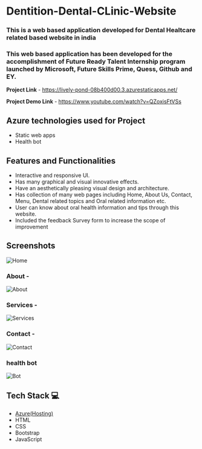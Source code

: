 #  Dentition-Dental-CLinic-Website 

### This is a web based application developed for Dental Healtcare related based website in india

### This web based application has been developed for the accomplishment of Future Ready Talent Internship program launched by Microsoft, Future Skills Prime, Quess, Github and EY.


**Project Link** - https://lively-pond-08b400d00.3.azurestaticapps.net/  

**Project Demo Link** - https://www.youtube.com/watch?v=QZoxisFtVSs


## Azure technologies used for Project

- Static web apps
- Health bot

## Features and Functionalities 

- Interactive and responsive UI.
- Has many graphical and visual innovative effects.
- Have an aesthetically pleasing visual design and architecture.
- Has collection of many web pages including Home, About Us, Contact, Menu, Dental related topics and Oral related information etc.
- User can know about oral health information and tips through this website.
- Included the feedback Survey form to increase the scope of improvement 

## Screenshots



![Home](https://github.com/Neethipudi/Project2/assets/127836726/1e542c51-6ae0-4957-b5da-0a8ebddd074b)
  



### About  -

![About](https://github.com/Neethipudi/Project2/assets/127836726/f42e9f61-1b07-4f19-9384-62eadb3bdaaf)



### Services -

![Services](https://github.com/Neethipudi/Project2/assets/127836726/2d6de0c8-a483-4a13-9be9-7af2860aa34e)



### Contact -

![Contact](https://github.com/Neethipudi/Project2/assets/127836726/8358fddc-f00b-4dd8-ab38-f4846059b60e)




### health bot

![Bot](https://github.com/Neethipudi/Project2/assets/127836726/174a90a2-0343-4a73-843f-2695547f3803)


## Tech Stack 💻

- [Azure(Hosting)](https://azure.microsoft.com/en-in/features/azure-portal/)
- HTML
- CSS
- Bootstrap
- JavaScript
